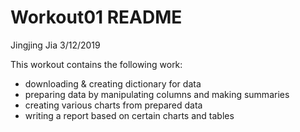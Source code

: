 Workout01 README
================
Jingjing Jia
3/12/2019

This workout contains the following work:

-   downloading & creating dictionary for data
-   preparing data by manipulating columns and making summaries
-   creating various charts from prepared data
-   writing a report based on certain charts and tables
